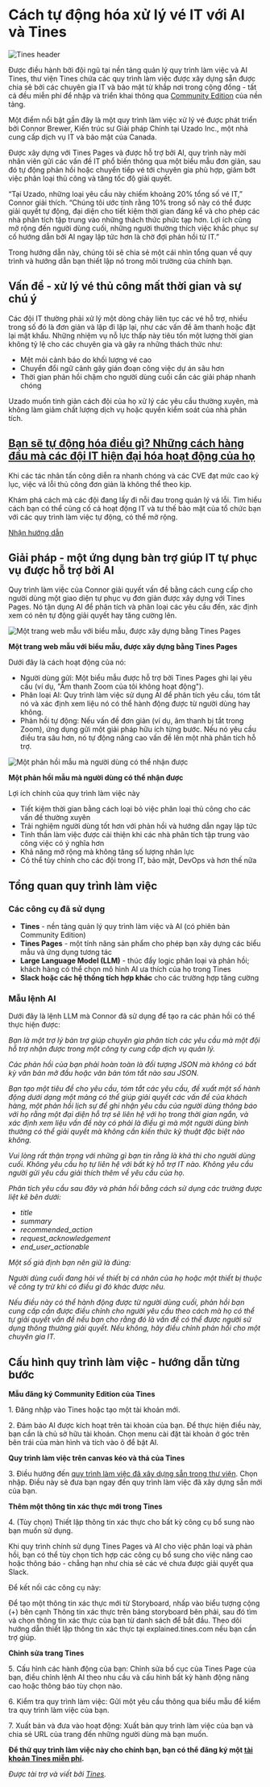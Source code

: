 # Cách tự động hóa xử lý vé IT với AI và Tines

![Tines header](https://www.bleepstatic.com/content/posts/2025/06/11/tines-header.jpg)

Được điều hành bởi đội ngũ tại nền tảng quản lý quy trình làm việc và AI Tines, thư viện Tines chứa các quy trình làm việc được xây dựng sẵn được chia sẻ bởi các chuyên gia IT và bảo mật từ khắp nơi trong cộng đồng - tất cả đều miễn phí để nhập và triển khai thông qua [Community Edition](https://www.tines.com/community-edition/?utm%5Fsource=BleepingComputer&utm%5Fmedium=paid%5Fmedia&utm%5Fcontent=article-1706) của nền tảng.

Một điểm nổi bật gần đây là một quy trình làm việc xử lý vé được phát triển bởi Connor Brewer, Kiến trúc sư Giải pháp Chính tại Uzado Inc., một nhà cung cấp dịch vụ IT và bảo mật của Canada.

Được xây dựng với Tines Pages và được hỗ trợ bởi AI, quy trình này mời nhân viên gửi các vấn đề IT phổ biến thông qua một biểu mẫu đơn giản, sau đó tự động phản hồi hoặc chuyển tiếp vé tới chuyên gia phù hợp, giảm bớt việc phân loại thủ công và tăng tốc độ giải quyết.

“Tại Uzado, những loại yêu cầu này chiếm khoảng 20% tổng số vé IT,” Connor giải thích. “Chúng tôi ước tính rằng 10% trong số này có thể được giải quyết tự động, đại diện cho tiết kiệm thời gian đáng kể và cho phép các nhà phân tích tập trung vào những thách thức phức tạp hơn. Lợi ích cũng mở rộng đến người dùng cuối, những người thường thích việc khắc phục sự cố hướng dẫn bởi AI ngay lập tức hơn là chờ đợi phản hồi từ IT.”

Trong hướng dẫn này, chúng tôi sẽ chia sẻ một cái nhìn tổng quan về quy trình và hướng dẫn bạn thiết lập nó trong môi trường của chính bạn.

## Vấn đề - xử lý vé thủ công mất thời gian và sự chú ý

Các đội IT thường phải xử lý một dòng chảy liên tục các vé hỗ trợ, nhiều trong số đó là đơn giản và lặp đi lặp lại, như các vấn đề âm thanh hoặc đặt lại mật khẩu. Những nhiệm vụ nỗ lực thấp này tiêu tốn một lượng thời gian không tỷ lệ cho các chuyên gia và gây ra những thách thức như:

* Mệt mỏi cảnh báo do khối lượng vé cao
* Chuyển đổi ngữ cảnh gây gián đoạn công việc dự án sâu hơn
* Thời gian phản hồi chậm cho người dùng cuối cần các giải pháp nhanh chóng

Uzado muốn tinh giản cách đội của họ xử lý các yêu cầu thường xuyên, mà không làm giảm chất lượng dịch vụ hoặc quyền kiểm soát của nhà phân tích.

## [Bạn sẽ tự động hóa điều gì? Những cách hàng đầu mà các đội IT hiện đại hóa hoạt động của họ](https://www.tines.com/access/guide/unlocking-it-agility-with-automation-patch-management/?utm%5Fsource=BleepingComputer&utm%5Fmedium=paid%5Fmedia&utm%5Fcontent=article-intext-CTA)

Khi các tác nhân tấn công diễn ra nhanh chóng và các CVE đạt mức cao kỷ lục, việc vá lỗi thủ công đơn giản là không thể theo kịp.

Khám phá cách mà các đội đang lấy đi nỗi đau trong quản lý vá lỗi. Tìm hiểu cách bạn có thể củng cố cả hoạt động IT và tư thế bảo mật của tổ chức bạn với các quy trình làm việc tự động, có thể mở rộng.

[Nhận hướng dẫn](https://www.tines.com/access/guide/unlocking-it-agility-with-automation-patch-management/?utm%5Fsource=BleepingComputer&utm%5Fmedium=paid%5Fmedia&utm%5Fcontent=article-intext-CTA)

## Giải pháp - một ứng dụng bàn trợ giúp IT tự phục vụ được hỗ trợ bởi AI

Quy trình làm việc của Connor giải quyết vấn đề bằng cách cung cấp cho người dùng một giao diện tự phục vụ đơn giản được xây dựng với Tines Pages. Nó tận dụng AI để phân tích và phân loại các yêu cầu đến, xác định xem có nên tự động giải quyết hay tăng cường lên.

![Một trang web mẫu với biểu mẫu, được xây dựng bằng Tines Pages](https://www.bleepstatic.com/images/news/security/t/tines/automated-ticket-handling/sample-web-page.png)

**Một trang web mẫu với biểu mẫu, được xây dựng bằng Tines Pages**

Dưới đây là cách hoạt động của nó:

* Người dùng gửi: Một biểu mẫu được hỗ trợ bởi Tines Pages ghi lại yêu cầu (ví dụ, "Âm thanh Zoom của tôi không hoạt động").
* Phân loại AI: Quy trình làm việc sử dụng AI để phân tích yêu cầu, tóm tắt nó và xác định xem liệu nó có thể hành động được từ người dùng hay không.
* Phản hồi tự động: Nếu vấn đề đơn giản (ví dụ, âm thanh bị tắt trong Zoom), ứng dụng gửi một giải pháp hữu ích từng bước. Nếu nó yêu cầu điều tra sâu hơn, nó tự động nâng cao vấn đề lên một nhà phân tích hỗ trợ.

![Một phản hồi mẫu mà người dùng có thể nhận được](https://www.bleepstatic.com/images/news/security/t/tines/automated-ticket-handling/sample-response.png)

**Một phản hồi mẫu mà người dùng có thể nhận được**

Lợi ích chính của quy trình làm việc này

* Tiết kiệm thời gian bằng cách loại bỏ việc phân loại thủ công cho các vấn đề thường xuyên
* Trải nghiệm người dùng tốt hơn với phản hồi và hướng dẫn ngay lập tức
* Tinh thần làm việc được cải thiện khi các nhà phân tích tập trung vào công việc có ý nghĩa hơn
* Khả năng mở rộng mà không tăng số lượng nhân lực
* Có thể tùy chỉnh cho các đội trong IT, bảo mật, DevOps và hơn thế nữa

## Tổng quan quy trình làm việc

### Các công cụ đã sử dụng

* **Tines** - nền tảng quản lý quy trình làm việc và AI (có phiên bản Community Edition)
* **Tines Pages** - một tính năng sản phẩm cho phép bạn xây dựng các biểu mẫu và ứng dụng tương tác
* **Large Language Model (LLM)** - thúc đẩy logic phân loại và phản hồi; khách hàng có thể chọn mô hình AI ưa thích của họ trong Tines
* **Slack hoặc các hệ thống tích hợp khác** cho các trường hợp tăng cường

### Mẫu lệnh AI

Dưới đây là lệnh LLM mà Connor đã sử dụng để tạo ra các phản hồi có thể thực hiện được:

_Bạn là một trợ lý bàn trợ giúp chuyên gia phân tích các yêu cầu mà một đội hỗ trợ nhận được trong một công ty cung cấp dịch vụ quản lý._

_Các phản hồi của bạn phải hoàn toàn là đối tượng JSON mà không có bất kỳ văn bản mở đầu hoặc văn bản tóm tắt nào sau JSON._

_Bạn tạo một tiêu đề cho yêu cầu, tóm tắt các yêu cầu, đề xuất một số hành động dưới dạng một mảng có thể giúp giải quyết các vấn đề của khách hàng, một phản hồi lịch sự để ghi nhận yêu cầu của người dùng thông báo với họ rằng một đại diện hỗ trợ sẽ liên hệ với họ trong thời gian ngắn, và xác định xem liệu vấn đề này có phải là điều gì mà một người dùng bình thường có thể giải quyết mà không cần kiến thức kỹ thuật đặc biệt nào không._

_Vui lòng rất thận trọng với những gì bạn tin rằng là khả thi cho người dùng cuối. Không yêu cầu họ tự liên hệ với bất kỳ hỗ trợ IT nào. Không yêu cầu người gửi yêu cầu giải thích thêm về yêu cầu của họ._

_Phân tích yêu cầu sau đây và phản hồi bằng cách sử dụng các trường được liệt kê bên dưới:_

* _title_
* _summary_
* _recommended_action_
* _request_acknowledgement_
* _end_user_actionable_

_Một số giả định bạn nên giữ là đúng:_

_Người dùng cuối đang hỏi về thiết bị cá nhân của họ hoặc một thiết bị thuộc về công ty trừ khi có điều gì đó khác được nêu._

_Nếu điều này có thể hành động được từ người dùng cuối, phản hồi bạn cung cấp cần được điều chỉnh cho người yêu cầu theo cách mà họ có thể tự giải quyết vấn đề nếu bạn cho rằng đó là vấn đề có thể được người sử dụng thông thường giải quyết. Nếu không, hãy điều chỉnh phản hồi cho một chuyên gia IT._

## Cấu hình quy trình làm việc - hướng dẫn từng bước

**Mẫu đăng ký Community Edition của Tines**

1\. Đăng nhập vào Tines hoặc tạo một tài khoản mới.

2\. Đảm bảo AI được kích hoạt trên tài khoản của bạn. Để thực hiện điều này, bạn cần là chủ sở hữu tài khoản. Chọn menu cài đặt tài khoản ở góc trên bên trái của màn hình và tích vào ô để bật AI.

**Quy trình làm việc trên canvas kéo và thả của Tines**

3\. Điều hướng đến [quy trình làm việc đã xây dựng sẵn trong thư viện](https://www.tines.com/library/stories/1270850/?name=self-service-helpdesk-with-ai-and-pages?utm%5Fsource=BleepingComputer&utm%5Fmedium=paid%5Fmedia&utm%5Fcontent=article-1706). Chọn nhập. Điều này sẽ đưa bạn ngay đến quy trình làm việc đã xây dựng sẵn mới của bạn.

**Thêm một thông tin xác thực mới trong Tines**

4\. (Tùy chọn) Thiết lập thông tin xác thực cho bất kỳ công cụ bổ sung nào bạn muốn sử dụng.

Khi quy trình chính sử dụng Tines Pages và AI cho việc phân loại và phản hồi, bạn có thể tùy chọn tích hợp các công cụ bổ sung cho việc nâng cao hoặc thông báo - chẳng hạn như chia sẻ các vé chưa được giải quyết qua Slack.

Để kết nối các công cụ này:

Để tạo một thông tin xác thực mới từ Storyboard, nhấp vào biểu tượng cộng (+) bên cạnh Thông tin xác thực trên bảng storyboard bên phải, sau đó tìm và chọn thông tin xác thực của bạn từ danh sách để bắt đầu. Theo dõi hướng dẫn thiết lập thông tin xác thực tại explained.tines.com nếu bạn cần trợ giúp.

**Chỉnh sửa trang Tines**

5\. Cấu hình các hành động của bạn: Chỉnh sửa bố cục của Tines Page của bạn, điều chỉnh lệnh AI theo nhu cầu và cấu hình bất kỳ hành động nâng cao hoặc thông báo tùy chọn nào.

6\. Kiểm tra quy trình làm việc: Gửi một yêu cầu thông qua biểu mẫu để kiểm tra quy trình làm việc của bạn.

7\. Xuất bản và đưa vào hoạt động: Xuất bản quy trình làm việc của bạn và chia sẻ URL của trang đến những người dùng mà bạn muốn.

**Để thử quy trình làm việc này cho chính bạn, bạn có thể đăng ký một [tài khoản Tines miễn phí](https://www.tines.com/community-edition/?utm%5Fsource=BleepingComputer&utm%5Fmedium=paid%5Fmedia&utm%5Fcontent=article-1706).**

_Được tài trợ và viết bởi [Tines](https://www.tines.com/community-edition/?utm%5Fsource=BleepingComputer&utm%5Fmedium=paid%5Fmedia&utm%5Fcontent=article-1706)._